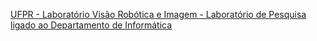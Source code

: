 [UFPR - Laboratório Visão Robótica e Imagem - Laboratório de Pesquisa ligado ao Departamento de Informática](https://web.inf.ufpr.br/vri/databases/)
